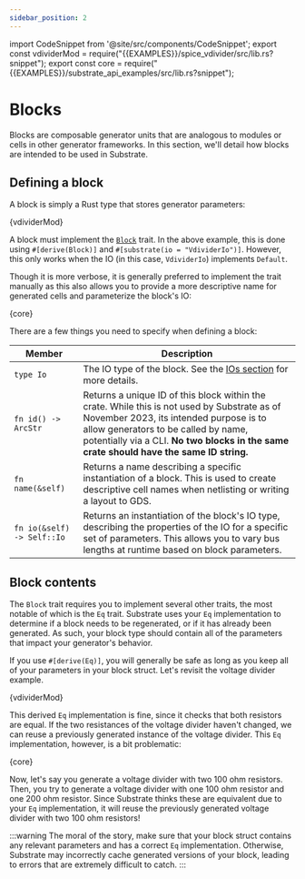 ```yaml
---
sidebar_position: 2
---
```


import CodeSnippet from '@site/src/components/CodeSnippet';
export const vdividerMod = require("{{EXAMPLES}}/spice_vdivider/src/lib.rs?snippet");
export const core = require("{{EXAMPLES}}/substrate_api_examples/src/lib.rs?snippet");

# Blocks

Blocks are composable generator units that are analogous to modules or cells in other generator frameworks. In this section, we'll detail how blocks are intended to be used in Substrate.

## Defining a block

A block is simply a Rust type that stores generator parameters:

<CodeSnippet language="rust" snippet="vdivider-struct">{vdividerMod}</CodeSnippet>

A block must implement the [`Block`] trait. In the 
above example, this is done using `#[derive(Block)]` and `#[substrate(io = "VdividerIo")]`. However, this only works when the IO (in this 
case, `VdividerIo`) implements `Default`.

Though it is more verbose, it is generally preferred to implement the trait manually as this also allows you to provide a more descriptive name for generated cells and parameterize the block's IO:

<CodeSnippet language="rust" snippet="sram-block">{core}</CodeSnippet>

There are a few things you need to specify when defining a block:


| Member | Description |
|---|---|
| `type Io` | The IO type of the block. See the [IOs section](./io.md) for more details. |
| `fn id() -> ArcStr` | Returns a unique ID of this block within the crate. While this is not used by Substrate as of November 2023, its intended purpose is to allow generators to be called by name, potentially via a CLI. **No two blocks in the same crate should have the same ID string.** |
| `fn name(&self)` | Returns a name describing a specific instantiation of a block. This is used to create descriptive cell names when netlisting or writing a layout to GDS. |
| `fn io(&self) -> Self::Io` | Returns an instantiation of the block's IO type, describing the properties of the IO for a specific set of parameters. This allows you to vary bus lengths at runtime based on block parameters. |

## Block contents

The `Block` trait requires you to implement several other traits, the most notable of which is the `Eq` trait. Substrate uses your `Eq` implementation to determine if a block needs to be regenerated, or if it has already been generated. As such, your block type should contain all of the parameters that impact your generator's behavior.

If you use `#[derive(Eq)]`, you will generally be safe as long as you keep all of your parameters in your block struct. Let's revisit the voltage divider example.

<CodeSnippet language="rust" snippet="vdivider-struct">{vdividerMod}</CodeSnippet>

This derived `Eq` implementation is fine, since it checks that both resistors are equal. If the two resistances of the voltage divider haven't changed, we can reuse a previously generated instance of the voltage divider. This `Eq` implementation, however, is a bit problematic:

<CodeSnippet language="rust" snippet="vdivider-bad-eq">{core}</CodeSnippet>

Now, let's say you generate a voltage divider with two 100 ohm resistors. Then, you try to generate a voltage divider with one 100 ohm resistor and one 200 ohm resistor. Since Substrate thinks these are equivalent due to your `Eq` implementation, it will reuse the previously generated voltage divider with two 100 ohm resistors!

:::warning
The moral of the story, make sure that your block struct contains any relevant parameters and has a correct `Eq` implementation. Otherwise, Substrate may incorrectly cache generated versions of your block, leading to errors that are extremely difficult to catch.
:::

[`Block`]: {{API}}/substrate/block/trait.Block
